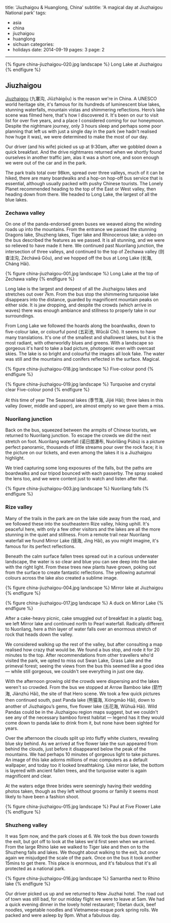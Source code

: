 title: 'Jiuzhaigou & Huanglong, China'
subtitle: 'A magical day at Jiuzhaigou National park'
tags:
  - asia
  - china
  - jiuzhaigou
  - huanglong
  - sichuan
categories:
  - holidays
date: 2014-09-19
pages: 3
page: 2
---

{% figure china-jiuzhaigou-020.jpg landscape %}
Long Lake at Jiuzhaigou
{% endfigure %}

## Jiuzhaigou

[Jiuzhaigou](http://en.wikipedia.org/wiki/Jiuzhaigou) (九寨沟, Jiǔzhàigōu) is the reason we're in China. A UNESCO world heritage site, it's famous for its hundreds of luminescent blue lakes, stunning waterfalls, mountain vistas and shimmering reflections. Hero’s lake scene was filmed here, that's how I discovered it. It's been on our to visit list for over five years, and a place I considered coming for our honeymoon. Despite the nightmare journey, only 3 hours sleep and perhaps some poor planning that left us with just a single day in the park (we hadn't realised how huge it was), we were determined to make the most of our day.

Our driver (and his wife) picked us up at 9:30am, after we gobbled down a quick breakfast. And the drive nightmares returned when we shortly found ourselves in another traffic jam, alas it was a short one, and soon enough we were out of the car and in the park.

The park trails total over 98km, spread over three valleys, much of it can be hiked, there are many boardwalks and a hop-on hop-off bus service that is essential, although usually packed with pushy Chinese tourists. The Lonely Planet recommended heading to the top of the East or West valley, then heading down from there. We headed to Long Lake, the largest of all the blue lakes.

### Zechawa valley

On one of the panda-endorsed green buses we weaved along the winding roads up into the mountains. From the entrance we passed the stunning Dragons lake, Shuzheng lakes, Tiger lake and Rhinocerous lake; a video on the bus described the features as we passed. It is all stunning, and we were so relieved to have made it here. We continued past Nuorilang junction, the intersection of three valleys, and continued to the top of Zechawa valley (则查洼沟, Zécháwā Gōu), and we hopped off the bus at Long Lake (长海, Cháng Hǎi).

{% figure china-jiuzhaigou-001.jpg landscape %}
Long Lake at the top of Zechawa valley
{% endfigure %}

Long lake is the largest and deepest of all the Jiuzhaigou lakes and stretches out over 7km. From the bus stop the shimmering turquoise lake disappears into the distance, guarded by magnificent mountain peaks on either side. It is jaw dropping, and despite the crowds (which arrive in waves) there was enough ambiance and stillness to properly take in our surroundings.

From Long Lake we followed the hoards along the boardwalks, down to five-colour lake, or colourful pond (五彩池, Wǔcǎi Chí). It seems to have many translations. It's one of the smallest and shallowest lakes, but it is the most radiant, with otherworldly blues and greens. With a landscape so gorgeous it's hard to take a bad picture, photogenic even with overcast skies. The lake is so bright and colourful the images all look fake. The water was still and the mountains and conifers reflected in the surface. Magical.

{% figure china-jiuzhaigou-018.jpg landscape %}
Five-colour pond
{% endfigure %}

{% figure china-jiuzhaigou-019.jpg landscape %}
Turquoise and crystal clear Five-colour pond
{% endfigure %}

At this time of year The Seasonal lakes (季节海, Jìjié Hǎi); three lakes in this valley (lower, middle and upper), are almost empty so we gave them a miss.

### Nuorilang junction

Back on the bus, squeezed between the armpits of Chinese tourists, we returned to Nuorilang junction. To escape the crowds we did the next stretch on foot. Nuorilang waterfall (诺日朗瀑布, Nuòrìlǎng Pùbù) is a picture perfect panoramic, thousands of little streams pour over the rock face; it is the picture on our tickets, and even among the lakes it is a Jiuzhaigou highlight.

We tried capturing some long exposures of the falls, but the paths are boardwalks and our tripod bounced with each passerby. The spray soaked the lens too, and we were content just to watch and listen after that.

{% figure china-jiuzhaigou-003.jpg landscape %}
Nuorilang falls
{% endfigure %}

### Rize valley

Many of the trails in the park are on the lake side away from the road, and we followed these into the southeastern Rize valley, hiking uphill. It's peaceful here, with only a few other visitors and the lakes are all the more stunning in the quiet and stillness. From a remote trail near Nuorilang waterfall we found Mirror Lake (镜海, Jìng Hǎi), as you might imagine, it's famous for its perfect reflections.

Beneath the calm surface fallen trees spread out in a curious underwater landscape, the water is so clear and blue you can see deep into the lake with the right light. From these trees new plants have grown, poking out from the surface to create fantastic reflections. The yellowing autumnal colours across the lake also created a sublime image.

{% figure china-jiuzhaigou-004.jpg landscape %}
Mirror lake at Jiuzhaigou
{% endfigure %}

{% figure china-jiuzhaigou-017.jpg landscape %}
A duck on Mirror Lake
{% endfigure %}

After a cake-heavy picnic, cake smuggled out of breakfast in a plastic bag, we left Mirror lake and continued north to Pearl waterfall. Radically different to Nuorilang, here a thin layer of water falls over an enormous stretch of rock that heads down the valley.

We considered walking up the rest of the valley, but after consulting a map realised how crazy that would be. We found a bus stop, and rode it for 20 minutes to the top. After recommendations from other travellers who'd visited the park, we opted to miss out Swan Lake, Grass Lake and the primeval forest; seeing the views from the bus this seemed like a good idea — while still gorgeous, we couldn't see everything in just one day.

With the afternoon growing old the crowds were dispersing and the lakes weren't so crowded. From the bus we stopped at Arrow Bamboo lake (箭竹海, Jiànzhú Hǎi), the site of that Hero scene. We took a few quick pictures then continued south, past Panda lake (熊猫海, Xióngmāo Hǎi), down to another of Jiuzhaigou’s gems, five flower lake (五花海, Wǔhuā Hǎi). Wild Pandas could be in the Jiuzhaigou region maps suggest, but we couldn't see any of the necessary bamboo forest habitat — legend has it they would come down to panda lake to drink from it, but none have been sighted for years.

Over the afternoon the clouds split up into fluffy white clusters, revealing blue sky behind. As we arrived at five flower lake the sun appeared from behind the clouds, just before it disappeared below the peak of the mountains. We had perhaps 10 minutes of gorgeous light to take pictures. An image of this lake adorns millions of mac computers as a default wallpaper, and today too it looked breathtaking. Like mirror lake, the bottom is layered with ancient fallen trees, and the turquoise water is again magnificent and clear.

At the waters edge three brides were seemingly having their wedding photos taken, though as they left without grooms or family it seems most likely to have been a fashion shoot.

{% figure china-jiuzhaigou-015.jpg landscape %}
Paul at Five Flower Lake
{% endfigure %}

### Shuzheng valley

It was 5pm now, and the park closes at 6. We took the bus down towards the exit, but got off to look at the lakes we'd first seen when we arrived. From the large Rhino lake we walked to Tiger lake and then on to the Shuzheng falls and lakes. We thought about walking to the exit, but once again we misjudged the scale of the park. Once on the bus it took another 15mins to get there. This place is enormous, and it's fabulous that it's all protected as a national park.

{% figure china-jiuzhaigou-016.jpg landscape %}
Samantha next to Rhino lake
{% endfigure %}

Our driver picked us up and we returned to New Jiuzhai hotel. The road out of town was still bad, for our midday flight we were to leave at 5am. We had a quick evening dinner in the lovely hotel restaurant; Tibetan duck, beef noodles, vegetable noodles and Vietnamese-esque pork spring rolls. We packed and were asleep by 9pm. What a fabulous day.
